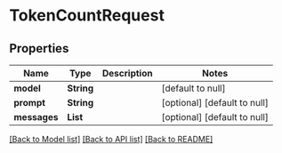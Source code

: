 # TokenCountRequest
## Properties

| Name | Type | Description | Notes |
|------------ | ------------- | ------------- | -------------|
| **model** | **String** |  | [default to null] |
| **prompt** | **String** |  | [optional] [default to null] |
| **messages** | **List** |  | [optional] [default to null] |

[[Back to Model list]](../README.md#documentation-for-models) [[Back to API list]](../README.md#documentation-for-api-endpoints) [[Back to README]](../README.md)

